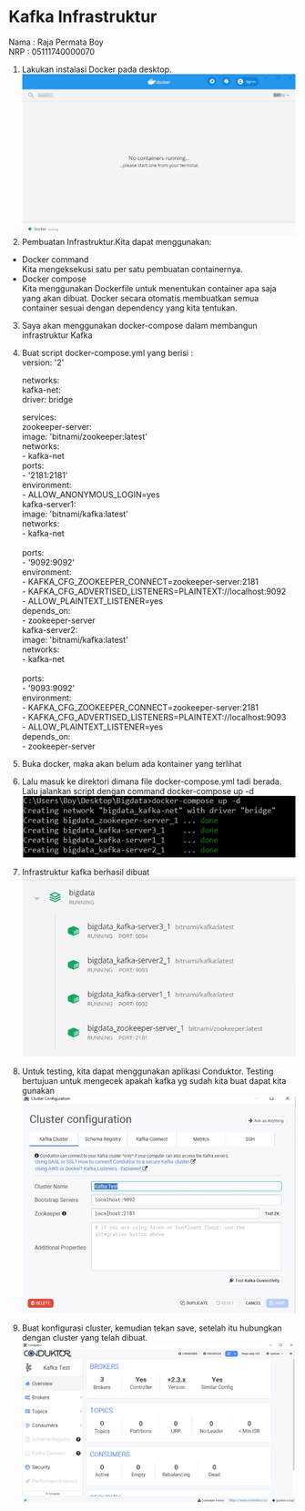 
<h1> Kafka Infrastruktur </h1>
Nama : Raja Permata Boy <br>
NRP : 05111740000070 <br>

1. Lakukan instalasi Docker pada desktop. <br>
<img src="/doc/installdocker.jpg"><br>
2. Pembuatan Infrastruktur.Kita dapat menggunakan: <br>
- Docker command<br>
  Kita mengeksekusi satu per satu pembuatan containernya.<br>
- Docker compose<br>
  Kita menggunakan Dockerfile untuk menentukan container apa saja yang akan dibuat. Docker secara otomatis membuatkan semua container         sesuai dengan dependency yang kita tentukan.<br>
3. Saya akan menggunakan docker-compose dalam membangun infrastruktur Kafka<br>
4. Buat script docker-compose.yml yang berisi : <br>
    version: '2'<br>

    networks:<br>
      kafka-net:<br>
        driver: bridge<br>
    
    services:<br>
      zookeeper-server:<br>
        image: 'bitnami/zookeeper:latest'<br>
        networks:<br>
          - kafka-net<br>
        ports:<br>
          - '2181:2181'<br>
        environment:<br>
          - ALLOW_ANONYMOUS_LOGIN=yes<br>
      kafka-server1:<br>
        image: 'bitnami/kafka:latest'<br>
        networks:<br>
          - kafka-net<br>    
        ports:<br>
          - '9092:9092'<br>
        environment:<br>
          - KAFKA_CFG_ZOOKEEPER_CONNECT=zookeeper-server:2181<br>
          - KAFKA_CFG_ADVERTISED_LISTENERS=PLAINTEXT://localhost:9092<br>
          - ALLOW_PLAINTEXT_LISTENER=yes<br>
        depends_on:<br>
          - zookeeper-server<br>
      kafka-server2:<br>
        image: 'bitnami/kafka:latest'<br>
        networks:<br>
          - kafka-net<br>    
        ports:<br>
          - '9093:9092'<br>
        environment:<br>
          - KAFKA_CFG_ZOOKEEPER_CONNECT=zookeeper-server:2181<br>
          - KAFKA_CFG_ADVERTISED_LISTENERS=PLAINTEXT://localhost:9093<br>
          - ALLOW_PLAINTEXT_LISTENER=yes<br>
        depends_on:<br>
          - zookeeper-server<br>
5. Buka docker, maka akan belum ada kontainer yang terlihat<br>
6. Lalu masuk ke direktori dimana file docker-compose.yml tadi berada. Lalu jalankan script dengan command docker-compose up -d<br>
<img src="/doc/cmd.jpg"><br>
7. Infrastruktur kafka berhasil dibuat<br>
<img src="/doc/container.jpg"><br>
8. Untuk testing, kita dapat menggunakan aplikasi Conduktor. Testing bertujuan untuk mengecek apakah kafka yg sudah kita buat dapat kita gunakan<br>
<img src="/doc/conduktor.jpg"><br>
9. Buat konfigurasi cluster, kemudian tekan save, setelah itu hubungkan dengan cluster yang telah dibuat.<br>
 <img src="/doc/conduktor2.jpg"><br>
